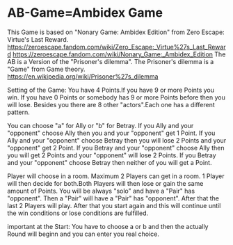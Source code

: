 # AB-Game=Ambidex Game
This Game is based on "Nonary Game: Ambidex Edition" from Zero Escape: Virtue's Last Reward.
https://zeroescape.fandom.com/wiki/Zero_Escape:_Virtue%27s_Last_Reward
https://zeroescape.fandom.com/wiki/Nonary_Game:_Ambidex_Edition
The AB is a Version of the "Prisoner's dilemma".
The Prisoner's dilemma is a "Game" from Game theory.
https://en.wikipedia.org/wiki/Prisoner%27s_dilemma

Setting of the Game:
You have 4 Points.If you have 9 or more Points you win.
If you have 0 Points or somebody has 9 or more Points before then you will lose.
Besides you there are 8 other "actors".Each one has a different pattern.

You can choose "a" for Ally or "b" for Betray.
If you Ally and your "opponent" choose Ally then you and your "opponent" get 1 Point.
If you Ally and your "opponent" choose Betray then you will lose 2 Points and your "opponent" get 2 Point.
If you Betray and your "opponent" choose Ally then you will get 2 Points and your "opponent" will lose 2 Points.
If you Betray and your "opponent" choose Betray then neither of you will get a Point.

Player will choose in a room. Maximum 2 Players can get in a room. 1 Player will then decide for both.Both Players will then lose or gain the same amount of Points.
You will be always "solo" and have a "Pair" has "opponent".
Then a "Pair" will have a "Pair" has "opponent".
After that the last 2 Players will play.
After that you start again and this will continue until the win conditions or lose conditions are fulfilled.

important at the Start:	
You have to choose a or b and then the actually Round will beginn and you can enter you real choice.
